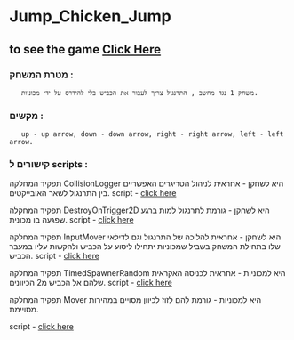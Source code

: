 # Jump_Chicken_Jump

## to see the game [Click Here](https://youtu.be/1-Exugukcr0)


### מטרת המשחק :

       משחק 1 נגד מחשב , התרנגול צריך לעבור את הכביש בלי להידרס על ידי מכוניות.

### מקשים :

       up - up arrow, down - down arrow, right - right arrow, left - left arrow.
### קישורים ל scripts :

תפקיד המחלקה CollisionLogger היא לשחקן - אחראית לניהול הטריגרים האפשריים בין התרנגול לשאר האובייקטים.
script - [click here](https://github.com/EladLaster/Jump_Chicken_Jump/blob/main/Assets/Scripts/CollisionLogger.cs)

תפקיד המחקלה DestroyOnTrigger2D היא לשחקן - גורמת לתרנגול למות ברגע שפגעה בו מכונית.
script - [click here](https://github.com/EladLaster/Jump_Chicken_Jump/blob/main/Assets/Scripts/DestroyOnTrigger2D.cs)

תפקיד המחלקה InputMover היא לשחקן - אחראית להליכה של התרנגול וגם לדילאי שלו בתחילת המשחק בשביל שמכוניות יתחילו ליסוע על הכביש ולהקשות עליו במעבר הכביש.
script - [click here](https://github.com/EladLaster/Jump_Chicken_Jump/blob/main/Assets/Scripts/InputMover.cs)

תפקיד המחלקה TimedSpawnerRandom היא למכוניות - אחראית לכניסה האקראית שלהם אל הכביש מ2 הכיוונים.
script - [click here](https://github.com/EladLaster/Jump_Chicken_Jump/blob/main/Assets/Scripts/TimedSpawnerRandom.cs)


תפקיד המחלקה Mover היא למכוניות - גורמת להם לזוז לכיוון מסויים במהירות מסויימת.

script - [click here](https://github.com/EladLaster/Jump_Chicken_Jump/blob/main/Assets/Scripts/Mover.cs)

